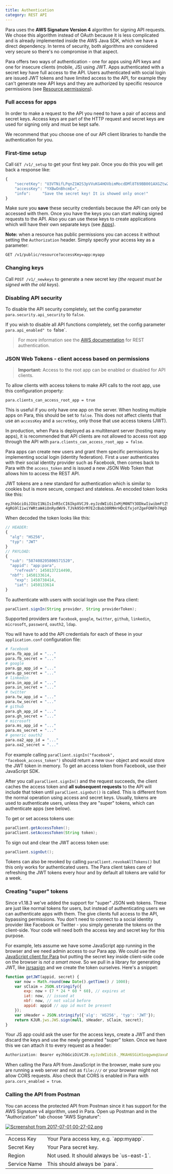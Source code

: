 ```yaml
---
title: Authentication
category: REST API
---
```


Para uses the **AWS Signature Version 4** algorithm for signing API requests. We chose this algorithm instead
of OAuth because it is less complicated and is already implemented inside the AWS Java SDK, which we have a direct
dependency. In terms of security, both algorithms are considered very secure so there's no compromise in that aspect.

Para offers two ways of authentication - one for apps using API keys and one for insecure clients (mobile, JS) using JWT.
Apps authenticated with a secret key have full access to the API. Users authenticated with social login are issued JWT
tokens and have limited access to the API, for example they can't generate new API keys and they are authorized by
specific resource permissions (see [Resource permissions](#011-permissions)).

### Full access for apps

In order to make a request to the API you need to have a pair of access and secret keys. Access keys are part of the
HTTP request and secret keys are used for signing only and must be kept safe.

We recommend that you choose one of our API client libraries to handle the authentication for you.

### First-time setup

Call `GET /v1/_setup` to get your first key pair. Once you do this you will get back a response like:

```js
{
	"secretKey": "U3VTNifLPqnZ1W2S3pVVuKG4HOVbimMocdDMl8T69BB001AXGZtwZw==",
	"accessKey": "YXBwOnBhcmE=",
	"info":		"Save the secret key! It is showed only once!"
}
```

Make sure you **save** these security credentials because the API can only be accessed with them. Once you have the
keys you can start making signed requests to the API. Also you can use these keys to create applications which will
have their own separate keys (see [Apps](#34)).

**Note:** when a resource has public permissions you can access it without setting the `Authorization` header.
Simply specify your access key as a parameter:
```
GET /v1/public/resource?accessKey=app:myapp
```

### Changing keys

Call `POST /v1/_newkeys` to generate a new secret key (*the request must be signed with the old keys*).

### Disabling API security

To disable the API security completely, set the config parameter `para.security.api_security` to `false`.

If you wish to disable all API functions completely, set the config parameter `para.api_enabled" to `false`.

> For more information see the [AWS documentation](http://docs.aws.amazon.com/AmazonS3/latest/API/sig-v4-authenticating-requests.html)
for REST authentication.

### JSON Web Tokens - client access based on permissions

> **Important:** Access to the root app can be enabled or disabled for API clients.

To allow clients with access tokens to make API calls to the root app, use this configuration property:
```
para.clients_can_access_root_app = true
```
This is useful if you only have one app on the server. When hosting multiple apps on Para, this should be set to `false`.
This does not affect clients that use an `accessKey` and a `secretKey`, only those that use access tokens (JWT).

In production, when Para is deployed as a multitenant server (hosting many apps), it is recommended that API clients
are not allowed to access root app through the API with `para.clients_can_access_root_app = false`.

Para apps can create new users and grant them specific permissions by implementing social login (identity federation).
First a user authenticates with their social identity provider such as Facebook, then comes back to Para with the
`access_token` and is issued a new JSON Web Token that allows him to access the REST API.

JWT tokens are a new standard for authentication which is similar to cookies but is more secure, compact and stateless.
An encoded token looks like this:

```
eyJhbGciOiJIUzI1NiIsInR5cCI6IkpXVCJ9.eyJzdWIiOiIxMjM0NTY3ODkwIiwibmFtZSI6IkpvaG
4gRG9lIiwiYWRtaW4iOnRydWV9.TJVA95OrM7E2cBab30RMHrHDcEfxjoYZgeFONFh7HgQ
```
When decoded the token looks like this:

```js
// HEADER:
{
  "alg": "HS256",
  "typ": "JWT"
}
// PAYLOAD:
{
  "sub": "587408205806571520",
  "appid": "app:para",
	"refresh": 1450137214490,
  "nbf": 1450133614,
	"exp": 1450738414,
	"iat": 1450133614
}
```

To authenticate with users with social login use the Para client:

```java
paraClient.signIn(String provider, String providerToken);
```
Supported providers are `facebook`, `google`, `twitter`, `github`, `linkedin`, `microsoft`, `password`, `oauth2`, `ldap`.

You will have to add the API credentials for each of these in your `application.conf` configuration file:
```bash
# facebook
para.fb_app_id = "..."
para.fb_secret = "..."
# google
para.gp_app_id = "..."
para.gp_secret = "..."
# linkedin
para.in_app_id = "..."
para.in_secret = "..."
# twitter
para.tw_app_id = "..."
para.tw_secret = "..."
# github
para.gh_app_id = "..."
para.gh_secret = "..."
# microsoft
para.ms_app_id = "..."
para.ms_secret = "..."
# generic oauth2
para.oa2_app_id = "..."
para.oa2_secret = "..."
```

For example calling `paraClient.signIn("facebook", "facebook_access_token")` should return a new `User` object and would
store the JWT token in memory. To get an access token from Facebook, use their JavaScript SDK.

After you call `paraClient.signIn()` and the request succeeds, the client caches the access token and **all subsequent
requests** to the API will include that token until `paraClient.signOut()` is called. This is different from the normal
operation using access and secret keys. Usually, tokens are used to authenticate users, unless they are "super" tokens,
which can authenticate apps (see below).

To get or set access tokens use:

```java
paraClient.getAccessToken();
paraClient.setAccessToken(String token);
```

To sign out and clear the JWT access token use:

```java
paraClient.signOut();
```

Tokens can also be revoked by calling `paraClient.revokeAllTokens()` but this only works for authenticated users.
The Para client takes care of refreshing the JWT tokens every hour and by default all tokens are valid for a week.

### Creating "super" tokens

Since v1.18.3 we've added the support for "super" JSON web tokens. These are just like normal tokens for users, but
instead of authenticating users we can authenticate apps with them. The give clients full access to the API, bypassing
permissions. You don't need to connect to a social identity provider like Facebook or Twitter - you simply generate
the tokens on the client-side. Your code will need both the access key and secret key for this purpose.

For example, lets assume we have some JavaScript app running in the browser and we need admin access to our Para app.
We could use the [JavaScript client for Para](https://github.com/Erudika/para-client-js) but putting the secret key
inside client-side code on the browser is *not a smart move*. So we pull in a library for generating JWT, like
[jsrsasign](https://github.com/kjur/jsrsasign) and we create the token ourselves. Here's a snippet:

```js
function getJWT(appid, secret) {
	var now = Math.round(new Date().getTime() / 1000);
	var sClaim = JSON.stringify({
		exp: now + (7 * 24 * 60 * 60), // expires at
		iat: now, // issued at
		nbf: now, // not valid before
		appid: appid // app id must be present
	});
	var sHeader = JSON.stringify({'alg': 'HS256', 'typ': 'JWT'});
	return KJUR.jws.JWS.sign(null, sHeader, sClaim, secret);
}
```

Your JS app could ask the user for the access keys, create a JWT and then discard the keys and use the newly generated
"super" token. Once we have this we can attach it to every request as a header:

```js
Authorization: Bearer eyJhbGciOiVCJ9.eyJzdWIiOi0._MKAH6SGiKSoqgwmqUaxuMyE
```
When calling the Para API from JavaScript in the browser, make sure you are running a web server and not as `file:///`
or your browser might not allow CORS requests. Also check that CORS is enabled in Para with `para.cors_enabled = true`.

### Calling the API from Postman

You can access the protected API from Postman since it has support for the AWS Signature v4 algorithm, used in Para.
Open up Postman and in the "Authorization" tab choose "AWS Signature":

[![Screenshot from 2017-07-01 00-27-02.png](https://files.gitter.im/Erudika/para/5FXQ/thumb/Screenshot-from-2017-07-01-00-27-02.png)](https://files.gitter.im/Erudika/para/5FXQ/Screenshot-from-2017-07-01-00-27-02.png)

<table class="table table-striped">
	<tbody>
		<tr><td>Access Key</td><td> Your Para access key, e.g. `app:myapp`.</td></tr>
		<tr><td>Secret Key</td><td> Your Para secret key.</td></tr>
		<tr><td>Region</td><td> Not used. It should always be `us-east-1`.</td></tr>
		<tr><td>Service Name</td><td> This should always be `para`.</td></tr>
	</tbody>
</table>